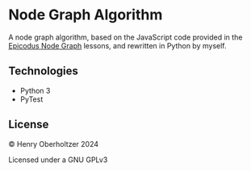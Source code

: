 # Node Graph Algorithm

A node graph algorithm, based on the JavaScript code provided in the [Epicodus Node Graph](https://github.com/epicodus-curriculum/capstone/tree/main) lessons, and rewritten in Python by myself.

## Technologies

- Python 3
- PyTest

## License

© Henry Oberholtzer 2024

Licensed under a GNU GPLv3


